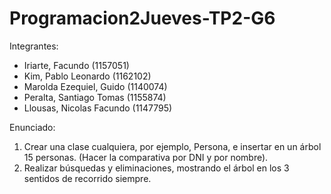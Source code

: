 # Programacion2Jueves-TP2-G6
Integrantes:
- Iriarte, Facundo (1157051)
- Kim, Pablo Leonardo (1162102)
- Marolda Ezequiel, Guido (1140074)
- Peralta, Santiago Tomas (1155874)
- Llousas, Nicolas Facundo (1147795)

Enunciado:

1) Crear una clase cualquiera, por
ejemplo, Persona, e insertar en un árbol 15
personas. (Hacer la comparativa por DNI y por
nombre).
2) Realizar búsquedas y eliminaciones,
mostrando el árbol en los 3 sentidos de recorrido
siempre.

